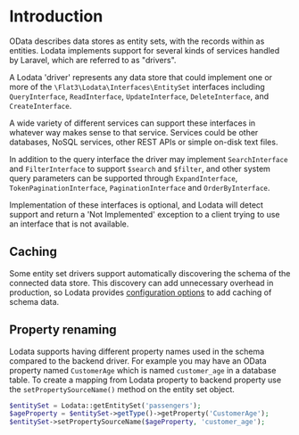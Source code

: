# Introduction

OData describes data stores as entity sets, with the records within as entities.
Lodata implements support for several kinds of services handled by Laravel, which are referred to as "drivers".

A Lodata 'driver' represents any data store that could implement one or more of the `\Flat3\Lodata\Interfaces\EntitySet` interfaces
including `QueryInterface`, `ReadInterface`, `UpdateInterface`, `DeleteInterface`, and `CreateInterface`.

A wide variety of different services can support these interfaces in whatever way makes sense to that service. Services could be
other databases, NoSQL services, other REST APIs or simple on-disk text files.

In addition to the query
interface the driver may implement `SearchInterface` and `FilterInterface` to support `$search` and `$filter`, and other system
query parameters can be supported through `ExpandInterface`, `TokenPaginationInterface`, `PaginationInterface` and `OrderByInterface`.

Implementation of these interfaces is optional, and Lodata will detect support and return a 'Not Implemented' exception
to a client trying to use an interface that is not available.

## Caching

Some entity set drivers support automatically discovering the schema of the connected data store. This discovery can
add unnecessary overhead in production, so Lodata provides [configuration options](/getting-started/configuration)
to add caching of schema data.

## Property renaming

Lodata supports having different property names used in the schema compared to the backend driver. For example you
may have an OData property named `CustomerAge` which is named `customer_age` in a database table. To create a mapping
from Lodata property to backend property use the `setPropertySourceName()` method on the entity set object.

```php
$entitySet = Lodata::getEntitySet('passengers');
$ageProperty = $entitySet->getType()->getProperty('CustomerAge');
$entitySet->setPropertySourceName($ageProperty, 'customer_age');
```

